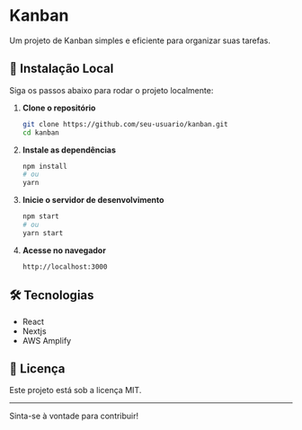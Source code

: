 # Kanban

Um projeto de Kanban simples e eficiente para organizar suas tarefas.

## 🚀 Instalação Local

Siga os passos abaixo para rodar o projeto localmente:

1. **Clone o repositório**
    ```bash
    git clone https://github.com/seu-usuario/kanban.git
    cd kanban
    ```

2. **Instale as dependências**
    ```bash
    npm install
    # ou
    yarn
    ```

3. **Inicie o servidor de desenvolvimento**
    ```bash
    npm start
    # ou
    yarn start
    ```

4. **Acesse no navegador**
    ```
    http://localhost:3000
    ```

## 🛠️ Tecnologias

- React
- Nextjs
- AWS Amplify

## 📄 Licença

Este projeto está sob a licença MIT.

---
Sinta-se à vontade para contribuir!